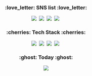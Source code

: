 
<!--
**hissong/hissong** is a ✨ _special_ ✨ repository because its `README.md` (this file) appears on your GitHub profile.

Here are some ideas to get you started:

- 🔭 I’m currently working on ...
- 🌱 I’m currently learning ...
- 👯 I’m looking to collaborate on ...
- 🤔 I’m looking for help with ...
- 💬 Ask me about ...
- 📫 How to reach me: ...
- 😄 Pronouns: ...
- ⚡ Fun fact: ...
-->

<h3 align = "center"> :love_letter: SNS list :love_letter: </h3>
<p align = "center">
  <img src="https://img.shields.io/badge/Gmail-EA4335?style=flat-square&logo=Gmail&logoColor=white"/></a>&nbsp
  <img src="https://img.shields.io/badge/Instagram-E4405F?style=flat-square&logo=instagram&logoColor=white"/></a>&nbsp
  <img src="https://img.shields.io/badge/Facebook-1877F2?style=flat-square&logo=Facebook&logoColor=white"/></a>&nbsp
  <img src="https://img.shields.io/badge/BLOG-64DD17?style=flat-square&logo=Naver&logoColor=white"/></a>&nbsp 
  
<h3 align = "center"> :cherries: Tech Stack :cherries: </h3>
<p align = "center">
  <img src="https://img.shields.io/badge/Python-3776AB?style=flat-square&logo=Python&logoColor=white"/></a>&nbsp
  <img src="https://img.shields.io/badge/HTML-E34F26?style=flat-square&logo=HTML5&logoColor=white"/></a>&nbsp
  <img src="https://img.shields.io/badge/Oracle-F80000?style=flat-square&logo=Oracle&logoColor=white"/></a>&nbsp
  <img src="https://img.shields.io/badge/SQL-4479A1?style=flat-square&logo=MySQL&logoColor=white"/></a>&nbsp
  
<h3 align = "center"> :ghost: Today :ghost: </h3>
<p align = "center">
<a href="https://hits.seeyoufarm.com"><img src="https://hits.seeyoufarm.com/api/count/incr/badge.svg?url=https%3A%2F%2Fgithub.com%2Fhissong%2Fhit-counter&count_bg=%23CB59F3&title_bg=%23555555&icon=&icon_color=%23E7E7E7&title=hits&edge_flat=false"/></a>

